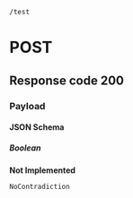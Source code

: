  `/test`

# POST

## Response code **200**

### Payload

#### JSON Schema

##### Boolean

**Not Implemented**

    NoContradiction

